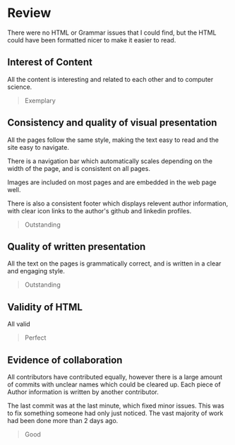 # Review

There were no HTML or Grammar issues that I could find, but the HTML could have been formatted nicer to make it easier to read.

## Interest of Content

All the content is interesting and related to each other and to computer science.

> Exemplary

## Consistency and quality of visual presentation

All the pages follow the same style, making the text easy to read and the site easy to navigate.

There is a navigation bar which automatically scales depending on the width of the page, and is consistent on all pages.

Images are included on most pages and are embedded in the web page well.

There is also a consistent footer which displays relevent author information, with clear icon links to the author's github and linkedin profiles.

> Outstanding

## Quality of written presentation

All the text on the pages is grammatically correct, and is written in a clear and engaging style.

> Outstanding

## Validity of HTML

All valid

> Perfect

## Evidence of collaboration

All contributors have contributed equally, however there is a large amount of commits with unclear names which could be cleared up. Each piece of Author information is written by another contributor.

The last commit was at the last minute, which fixed minor issues. This was to fix something someone had only just noticed. The vast majority of work had been done more than 2 days ago.

> Good
